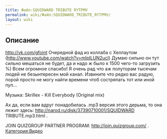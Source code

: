 ```yaml
---
title: Файл:SQUIDWARD TRIBUTE RYTPMV
permalink: wiki/Файл:SQUIDWARD_TRIBUTE_RYTPMV/
layout: wiki
---
```


## Описание

<http://vk.com/gfoint> Очередной фад из коллаба с Хеллаутом
(http://www.youtube.com/watch?v=mIpILUN2ucI) Думаю сильно он тут сильно
мешаться не будет, да и надо ж было к 1500 чего-то загрузить %) Всем
огромное спасибо! Я очень рад что аж полуторам тысячам людей не
безынтересен мой канал. Извините что редко вас радую, порой просто не
могу найти времени чтоб состряпать тот или иной пуп...

Музыка: Skrillex - Kill Everybody (Original mix)

Ах да, если вам вдруг понадобилась .mp3 версия этого дерьма, то она
лежит здесь: <http://narod.ru/disk/37390710001/SQUIDWARD>
TRIBUTE.mp3.html .

JOIN QUIZGROUP PARTNER PROGRAM: <http://join.quizgroup.com/> .
[Категория:Видео](Категория:Видео "wikilink")
